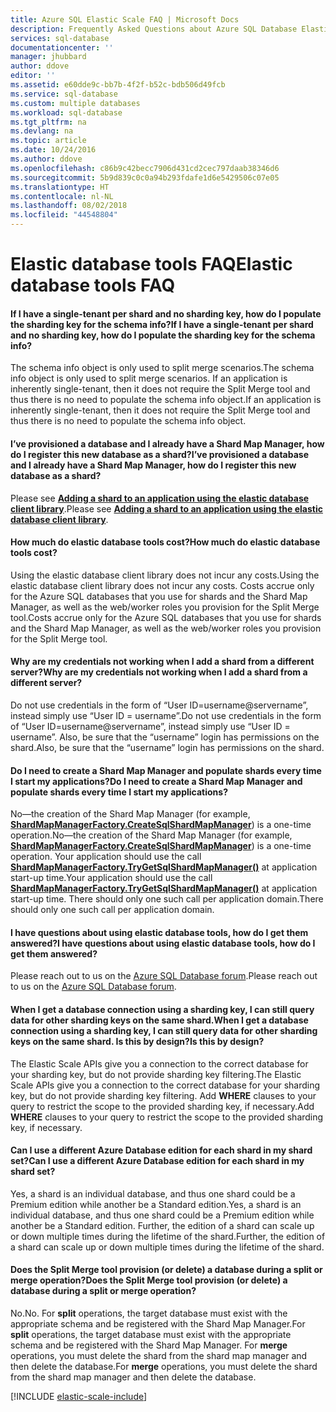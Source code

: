 ```yaml
---
title: Azure SQL Elastic Scale FAQ | Microsoft Docs
description: Frequently Asked Questions about Azure SQL Database Elastic Scale.
services: sql-database
documentationcenter: ''
manager: jhubbard
author: ddove
editor: ''
ms.assetid: e60dde9c-bb7b-4f2f-b52c-bdb506d49fcb
ms.service: sql-database
ms.custom: multiple databases
ms.workload: sql-database
ms.tgt_pltfrm: na
ms.devlang: na
ms.topic: article
ms.date: 10/24/2016
ms.author: ddove
ms.openlocfilehash: c86b9c42becc7906d431cd2cec797daab38346d6
ms.sourcegitcommit: 5b9d839c0c0a94b293fdafe1d6e5429506c07e05
ms.translationtype: HT
ms.contentlocale: nl-NL
ms.lasthandoff: 08/02/2018
ms.locfileid: "44548804"
---
```

# <a name="elastic-database-tools-faq"></a><span data-ttu-id="1bae1-103">Elastic database tools FAQ</span><span class="sxs-lookup"><span data-stu-id="1bae1-103">Elastic database tools FAQ</span></span>
#### <a name="if-i-have-a-single-tenant-per-shard-and-no-sharding-key-how-do-i-populate-the-sharding-key-for-the-schema-info"></a><span data-ttu-id="1bae1-104">If I have a single-tenant per shard and no sharding key, how do I populate the sharding key for the schema info?</span><span class="sxs-lookup"><span data-stu-id="1bae1-104">If I have a single-tenant per shard and no sharding key, how do I populate the sharding key for the schema info?</span></span>
<span data-ttu-id="1bae1-105">The schema info object is only used to split merge scenarios.</span><span class="sxs-lookup"><span data-stu-id="1bae1-105">The schema info object is only used to split merge scenarios.</span></span> <span data-ttu-id="1bae1-106">If an application is inherently single-tenant, then it does not require the Split Merge tool and thus there is no need to populate the schema info object.</span><span class="sxs-lookup"><span data-stu-id="1bae1-106">If an application is inherently single-tenant, then it does not require the Split Merge tool and thus there is no need to populate the schema info object.</span></span>

#### <a name="ive-provisioned-a-database-and-i-already-have-a-shard-map-manager-how-do-i-register-this-new-database-as-a-shard"></a><span data-ttu-id="1bae1-107">I’ve provisioned a database and I already have a Shard Map Manager, how do I register this new database as a shard?</span><span class="sxs-lookup"><span data-stu-id="1bae1-107">I’ve provisioned a database and I already have a Shard Map Manager, how do I register this new database as a shard?</span></span>
<span data-ttu-id="1bae1-108">Please see **[Adding a shard to an application using the elastic database client library](sql-database-elastic-scale-add-a-shard.md)**.</span><span class="sxs-lookup"><span data-stu-id="1bae1-108">Please see **[Adding a shard to an application using the elastic database client library](sql-database-elastic-scale-add-a-shard.md)**.</span></span> 

#### <a name="how-much-do-elastic-database-tools-cost"></a><span data-ttu-id="1bae1-109">How much do elastic database tools cost?</span><span class="sxs-lookup"><span data-stu-id="1bae1-109">How much do elastic database tools cost?</span></span>
<span data-ttu-id="1bae1-110">Using the elastic database client library does not incur any costs.</span><span class="sxs-lookup"><span data-stu-id="1bae1-110">Using the elastic database client library does not incur any costs.</span></span> <span data-ttu-id="1bae1-111">Costs accrue only for the Azure SQL databases that you use for shards and the Shard Map Manager, as well as the web/worker roles you provision for the Split Merge tool.</span><span class="sxs-lookup"><span data-stu-id="1bae1-111">Costs accrue only for the Azure SQL databases that you use for shards and the Shard Map Manager, as well as the web/worker roles you provision for the Split Merge tool.</span></span>

#### <a name="why-are-my-credentials-not-working-when-i-add-a-shard-from-a-different-server"></a><span data-ttu-id="1bae1-112">Why are my credentials not working when I add a shard from a different server?</span><span class="sxs-lookup"><span data-stu-id="1bae1-112">Why are my credentials not working when I add a shard from a different server?</span></span>
<span data-ttu-id="1bae1-113">Do not use credentials in the form of “User ID=username@servername”, instead simply use “User ID = username”.</span><span class="sxs-lookup"><span data-stu-id="1bae1-113">Do not use credentials in the form of “User ID=username@servername”, instead simply use “User ID = username”.</span></span>  <span data-ttu-id="1bae1-114">Also, be sure that the “username” login has permissions on the shard.</span><span class="sxs-lookup"><span data-stu-id="1bae1-114">Also, be sure that the “username” login has permissions on the shard.</span></span>

#### <a name="do-i-need-to-create-a-shard-map-manager-and-populate-shards-every-time-i-start-my-applications"></a><span data-ttu-id="1bae1-115">Do I need to create a Shard Map Manager and populate shards every time I start my applications?</span><span class="sxs-lookup"><span data-stu-id="1bae1-115">Do I need to create a Shard Map Manager and populate shards every time I start my applications?</span></span>
<span data-ttu-id="1bae1-116">No—the creation of the Shard Map Manager (for example, **[ShardMapManagerFactory.CreateSqlShardMapManager](http://msdn.microsoft.com/library/azure/microsoft.azure.sqldatabase.elasticscale.shardmanagement.shardmapmanagerfactory.createsqlshardmapmanager.aspx)**) is a one-time operation.</span><span class="sxs-lookup"><span data-stu-id="1bae1-116">No—the creation of the Shard Map Manager (for example, **[ShardMapManagerFactory.CreateSqlShardMapManager](http://msdn.microsoft.com/library/azure/microsoft.azure.sqldatabase.elasticscale.shardmanagement.shardmapmanagerfactory.createsqlshardmapmanager.aspx)**) is a one-time operation.</span></span>  <span data-ttu-id="1bae1-117">Your application should use the call **[ShardMapManagerFactory.TryGetSqlShardMapManager()](http://msdn.microsoft.com/library/azure/microsoft.azure.sqldatabase.elasticscale.shardmanagement.shardmapmanagerfactory.trygetsqlshardmapmanager.aspx)** at application start-up time.</span><span class="sxs-lookup"><span data-stu-id="1bae1-117">Your application should use the call **[ShardMapManagerFactory.TryGetSqlShardMapManager()](http://msdn.microsoft.com/library/azure/microsoft.azure.sqldatabase.elasticscale.shardmanagement.shardmapmanagerfactory.trygetsqlshardmapmanager.aspx)** at application start-up time.</span></span>  <span data-ttu-id="1bae1-118">There should only one such call per application domain.</span><span class="sxs-lookup"><span data-stu-id="1bae1-118">There should only one such call per application domain.</span></span>

#### <a name="i-have-questions-about-using-elastic-database-tools-how-do-i-get-them-answered"></a><span data-ttu-id="1bae1-119">I have questions about using elastic database tools, how do I get them answered?</span><span class="sxs-lookup"><span data-stu-id="1bae1-119">I have questions about using elastic database tools, how do I get them answered?</span></span>
<span data-ttu-id="1bae1-120">Please reach out to us on the [Azure SQL Database forum](https://social.msdn.microsoft.com/forums/azure/home?forum=ssdsgetstarted).</span><span class="sxs-lookup"><span data-stu-id="1bae1-120">Please reach out to us on the [Azure SQL Database forum](https://social.msdn.microsoft.com/forums/azure/home?forum=ssdsgetstarted).</span></span>

#### <a name="when-i-get-a-database-connection-using-a-sharding-key-i-can-still-query-data-for-other-sharding-keys-on-the-same-shard--is-this-by-design"></a><span data-ttu-id="1bae1-121">When I get a database connection using a sharding key, I can still query data for other sharding keys on the same shard.</span><span class="sxs-lookup"><span data-stu-id="1bae1-121">When I get a database connection using a sharding key, I can still query data for other sharding keys on the same shard.</span></span>  <span data-ttu-id="1bae1-122">Is this by design?</span><span class="sxs-lookup"><span data-stu-id="1bae1-122">Is this by design?</span></span>
<span data-ttu-id="1bae1-123">The Elastic Scale APIs give you a connection to the correct database for your sharding key, but do not provide sharding key filtering.</span><span class="sxs-lookup"><span data-stu-id="1bae1-123">The Elastic Scale APIs give you a connection to the correct database for your sharding key, but do not provide sharding key filtering.</span></span>  <span data-ttu-id="1bae1-124">Add **WHERE** clauses to your query to restrict the scope to the provided sharding key, if necessary.</span><span class="sxs-lookup"><span data-stu-id="1bae1-124">Add **WHERE** clauses to your query to restrict the scope to the provided sharding key, if necessary.</span></span>

#### <a name="can-i-use-a-different-azure-database-edition-for-each-shard-in-my-shard-set"></a><span data-ttu-id="1bae1-125">Can I use a different Azure Database edition for each shard in my shard set?</span><span class="sxs-lookup"><span data-stu-id="1bae1-125">Can I use a different Azure Database edition for each shard in my shard set?</span></span>
<span data-ttu-id="1bae1-126">Yes, a shard is an individual database, and thus one shard could be a Premium edition while another be a Standard edition.</span><span class="sxs-lookup"><span data-stu-id="1bae1-126">Yes, a shard is an individual database, and thus one shard could be a Premium edition while another be a Standard edition.</span></span> <span data-ttu-id="1bae1-127">Further, the edition of a shard can scale up or down multiple times during the lifetime of the shard.</span><span class="sxs-lookup"><span data-stu-id="1bae1-127">Further, the edition of a shard can scale up or down multiple times during the lifetime of the shard.</span></span>

#### <a name="does-the-split-merge-tool-provision-or-delete-a-database-during-a-split-or-merge-operation"></a><span data-ttu-id="1bae1-128">Does the Split Merge tool provision (or delete) a database during a split or merge operation?</span><span class="sxs-lookup"><span data-stu-id="1bae1-128">Does the Split Merge tool provision (or delete) a database during a split or merge operation?</span></span>
<span data-ttu-id="1bae1-129">No.</span><span class="sxs-lookup"><span data-stu-id="1bae1-129">No.</span></span> <span data-ttu-id="1bae1-130">For **split** operations, the target database must exist with the appropriate schema and be registered with the Shard Map Manager.</span><span class="sxs-lookup"><span data-stu-id="1bae1-130">For **split** operations, the target database must exist with the appropriate schema and be registered with the Shard Map Manager.</span></span>  <span data-ttu-id="1bae1-131">For **merge** operations, you must delete the shard from the shard map manager and then delete the database.</span><span class="sxs-lookup"><span data-stu-id="1bae1-131">For **merge** operations, you must delete the shard from the shard map manager and then delete the database.</span></span>

[!INCLUDE [elastic-scale-include](../../includes/elastic-scale-include.md)]

